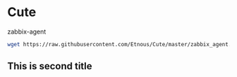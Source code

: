 # Cute
zabbix-agent
```bash
wget https://raw.githubusercontent.com/Etnous/Cute/master/zabbix_agent.sh && chmod 755 zabbix_agent.sh && bash zabbix_agent.sh
```

## This is second title
